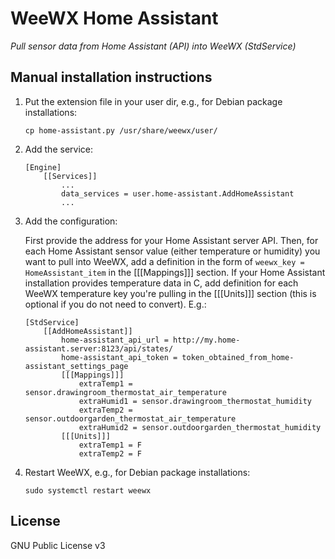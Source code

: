 # WeeWX Home Assistant
*Pull sensor data from Home Assistant (API) into WeeWX (StdService)*

## Manual installation instructions
1. Put the extension file in your user dir, e.g., for Debian package installations:

    ```
    cp home-assistant.py /usr/share/weewx/user/
    ```

2. Add the service:

    ```
    [Engine]
        [[Services]]
            ...
            data_services = user.home-assistant.AddHomeAssistant
            ...
    ```

3. Add the configuration:

    First provide the address for your Home Assistant server API.  Then, for each Home Assistant sensor value (either temperature or humidity) you want to pull into WeeWX, add a definition in the form of `weewx_key = HomeAssistant_item` in the [[[Mappings]]] section.  If your Home Assistant installation provides temperature data in C, add definition for each WeeWX temperature key you're pulling in the [[[Units]]] section (this is optional if you do not need to convert).  E.g.:

    ```
    [StdService]
        [[AddHomeAssistant]]
            home-assistant_api_url = http://my.home-assistant.server:8123/api/states/
            home-assistant_api_token = token_obtained_from_home-assistant_settings_page
            [[[Mappings]]]
                extraTemp1 = sensor.drawingroom_thermostat_air_temperature
                extraHumid1 = sensor.drawingroom_thermostat_humidity
                extraTemp2 = sensor.outdoorgarden_thermostat_air_temperature
                extraHumid2 = sensor.outdoorgarden_thermostat_humidity
            [[[Units]]]
                extraTemp1 = F
                extraTemp2 = F
    ```

4. Restart WeeWX, e.g., for Debian package installations:

    ```
    sudo systemctl restart weewx
    ```

## License
GNU Public License v3
